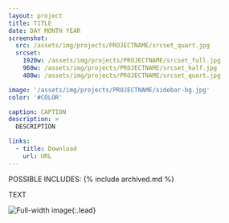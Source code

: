 ```yaml
---
layout: project
title: TITLE
date: DAY MONTH YEAR
screenshot:
  src: /assets/img/projects/PROJECTNAME/srcset_quart.jpg
  srcset:
    1920w: /assets/img/projects/PROJECTNAME/srcset_full.jpg
    960w: /assets/img/projects/PROJECTNAME/srcset_half.jpg
    480w: /assets/img/projects/PROJECTNAME/srcset_quart.jpg

image: '/assets/img/projects/PROJECTNAME/sidebar-bg.jpg'
color: '#COLOR'

caption: CAPTION
description: >
  DESCRIPTION

links:
  - title: Download
    url: URL
---
```


POSSIBLE INCLUDES:
{% include archived.md %}

TEXT

![Full-width image](/assets/img/projects/PROJECTNAME/IMAGENAME.jpg){:.lead}